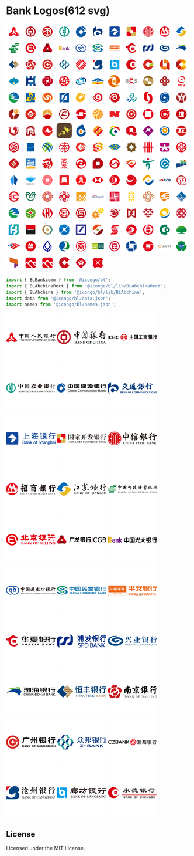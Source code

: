 Bank Logos(612 svg)
===

<a href="http://www.pbc.gov.cn"> <img src="./logos/pbc-rect.svg" width="42px" alt="中国人民银行" title="中国人民银行" /></a>
<a href="https://www.boc.cn"> <img src="./logos/boc-rect.svg" width="42px" alt="中国银行" title="中国银行" /></a>
<a href="http://www.icbc.com.cn/icbc"> <img src="./logos/icbc-rect.svg" width="42px" alt="中国工商银行" title="中国工商银行" /></a>
<a href="https://www.abchina.com"> <img src="./logos/abchina-rect.svg" width="42px" alt="中国农业银行" title="中国农业银行" /></a>
<a href="http://www.ccb.com"> <img src="./logos/ccb-rect.svg" width="42px" alt="中国建设银行" title="中国建设银行" /></a>
<a href="http://www.bankcomm.com"> <img src="./logos/bankcomm-rect.svg" width="42px" alt="交通银行" title="交通银行" /></a>
<a href="https://www.bosc.cn"> <img src="./logos/bosc-rect.svg" width="42px" alt="上海银行" title="上海银行" /></a>
<a href="http://www.cdb.com.cn"> <img src="./logos/cdb-rect.svg" width="42px" alt="国家开发银行" title="国家开发银行" /></a>
<a href="https://www.citicbank.com"> <img src="./logos/citicbank-rect.svg" width="42px" alt="中信银行" title="中信银行" /></a>
<a href="https://www.cmbchina.com"> <img src="./logos/cmbchina-rect.svg" width="42px" alt="招商银行" title="招商银行" /></a>
<a href="http://www.jsbchina.cn"> <img src="./logos/jsbchina-rect.svg" width="42px" alt="江苏银行" title="江苏银行" /></a>
<a href="https://www.psbc.com/cn"> <img src="./logos/psbc-rect.svg" width="42px" alt="中国邮政储蓄银行" title="中国邮政储蓄银行" /></a>
<a href="http://www.bankofbeijing.com.cn"> <img src="./logos/bankofbeijing-rect.svg" width="42px" alt="北京银行" title="北京银行" /></a>
<a href="http://www.cgbchina.com.cn"> <img src="./logos/cgbchina-rect.svg" width="42px" alt="广发银行" title="广发银行" /></a>
<a href="http://www.cebbank.com"> <img src="./logos/cebbank-rect.svg" width="42px" alt="中国光大银行" title="中国光大银行" /></a>
<a href="http://www.eximbank.gov.cn"> <img src="./logos/eximbank-rect.svg" width="42px" alt="中国进出口银行" title="中国进出口银行" /></a>
<a href="https://www.cmbc.com.cn"> <img src="./logos/cmbc-rect.svg" width="42px" alt="中国民生银行" title="中国民生银行" /></a>
<a href="https://bank.pingan.com"> <img src="./logos/pingan-rect.svg" width="42px" alt="平安银行" title="平安银行" /></a>
<a href="https://www.hxb.com.cn"> <img src="./logos/hxb-rect.svg" width="42px" alt="华夏银行" title="华夏银行" /></a>
<a href="https://www.spdb.com.cn"> <img src="./logos/spdb-rect.svg" width="42px" alt="浦发银行" title="浦发银行" /></a>
<a href="https://www.cib.com.cn"> <img src="./logos/cib-rect.svg" width="42px" alt="兴业银行" title="兴业银行" /></a>
<a href="http://www.cbhb.com.cn"> <img src="./logos/cbhb-rect.svg" width="42px" alt="渤海银行" title="渤海银行" /></a>
<a href="https://www.hfbank.com.cn"> <img src="./logos/hfbank-rect.svg" width="42px" alt="恒丰银行" title="恒丰银行" /></a>
<a href="https://www.njcb.com.cn"> <img src="./logos/njcb-rect.svg" width="42px" alt="南京银行" title="南京银行" /></a>
<a href="http://www.gzcb.com.cn"> <img src="./logos/gzcb-rect.svg" width="42px" alt="广州银行" title="广州银行" /></a>
<a href="https://z-bank.com"> <img src="./logos/z-bank-rect.svg" width="42px" alt="武汉众邦银行" title="武汉众邦银行" /></a>
<a href="http://www.czbank.com"> <img src="./logos/czbank-rect.svg" width="42px" alt="浙商银行" title="浙商银行" /></a>
<a href="https://www.bankcz.com"> <img src="./logos/bankcz-rect.svg" width="42px" alt="沧州银行" title="沧州银行" /></a>
<a href="https://www.lccb.com.cn"> <img src="./logos/lccb-rect.svg" width="42px" alt="廊坊银行" title="廊坊银行" /></a>
<a href="http://www.chengdebank.com"> <img src="./logos/chengdebank-rect.svg" width="42px" alt="承德银行" title="承德银行" /></a>
<a href="http://www.scnhh.com"> <img src="./logos/scnhh-rect.svg" width="42px" alt="安徽舒城农村商业银行" title="安徽舒城农村商业银行" /></a>
<a href="http://www.bankofas.com"> <img src="./logos/bankofas-rect.svg" width="42px" alt="鞍山银行" title="鞍山银行" /></a>
<a href="http://www.zgbank.com.cn"> <img src="./logos/zgbank-rect.svg" width="42px" alt="自贡银行" title="自贡银行" /></a>
<a href="http://www.zhnsb.com.cn"> <img src="./logos/zhnsb-rect.svg" width="42px" alt="珠海农商银行" title="珠海农商银行" /></a>
<a href="http://www.zybank.com.cn"> <img src="./logos/zybank-rect.svg" width="42px" alt="中原银行" title="中原银行" /></a>
<a href="http://www.zsebank.com"> <img src="./logos/zsebank-rect.svg" width="42px" alt="中山农商" title="中山农商" /></a>
<a href="https://www.china-cba.net"> <img src="./logos/china-cba-rect.svg" width="42px" alt="中国银行业协会" title="中国银行业协会" /></a>
<a href="http://www.norincogroup.com.cn"> <img src="./logos/norincogroup-rect.svg" width="42px" alt="中国银行业协会" title="中国银行业协会" /></a>
<a href="http://www.sgb.cn"> <img src="./logos/sgb-rect.svg" width="42px" alt="中德住房储蓄银行" title="中德住房储蓄银行" /></a>
<a href="http://www.zzbank.cn"> <img src="./logos/zzbank-rect.svg" width="42px" alt="郑州银行" title="郑州银行" /></a>
<a href="http://www.cscb.cn"> <img src="./logos/cscb-rect.svg" width="42px" alt="长沙银行" title="长沙银行" /></a>
<a href="https://www.megabank.com.tw"> <img src="./logos/megabank-rect.svg" width="42px" alt="兆丰国际商业银行" title="兆丰国际商业银行" /></a>
<a href="https://www.czcb.com.cn"> <img src="./logos/czcb-rect.svg" width="42px" alt="浙江稠州商业银行" title="浙江稠州商业银行" /></a>
<a href="https://www.mintaibank.com"> <img src="./logos/mintaibank-rect.svg" width="42px" alt="浙江民泰商行" title="浙江民泰商行" /></a>
<a href="http://www.zj96596.com"> <img src="./logos/zj96596-rect.svg" width="42px" alt="浙江农村信用社联合社" title="浙江农村信用社联合社" /></a>
<a href="http://www.xmbankonline.com"> <img src="./logos/xmbankonline-rect.svg" width="42px" alt="浙江农村信用社联合社" title="浙江农村信用社联合社" /></a>
<a href="http://www.trcbank.com.cn"> <img src="./logos/trcbank-rect.svg" width="42px" alt="天津农商" title="天津农商" /></a>
<a href="https://www.bankoftianjin.com"> <img src="./logos/bankoftianjin-rect.svg" width="42px" alt="天津农商" title="天津农商" /></a>
<a href="http://www.wzcb.com.cn"> <img src="./logos/wzcb-rect.svg" width="42px" alt="温州银行" title="温州银行" /></a>
<a href="http://www.bankwf.com"> <img src="./logos/bankwf-rect.svg" width="42px" alt="潍坊银行" title="潍坊银行" /></a>
<a href="http://www.wrcb.com.cn"> <img src="./logos/wrcb-rect.svg" width="42px" alt="无锡农商" title="无锡农商" /></a>
<a href="http://www.jx-bank.com"> <img src="./logos/jx-bank-rect.svg" width="42px" alt="江西银行" title="江西银行" /></a>
<a href="https://www.jinzhoubank.com"> <img src="./logos/jinzhoubank-rect.svg" width="42px" alt="锦州银行" title="锦州银行" /></a>
<a href="https://www.lzbank.com"> <img src="./logos/lzbank-rect.svg" width="42px" alt="兰州银行" title="兰州银行" /></a>
<a href="https://www.lzccb.cn"> <img src="./logos/lzccb-rect.svg" width="42px" alt="泸州银行" title="泸州银行" /></a>
<a href="https://www.lsbankchina.com"> <img src="./logos/lsbankchina-rect.svg" width="42px" alt="莱商银行" title="莱商银行" /></a>
<a href="http://www.lsccb.com"> <img src="./logos/lsccb-rect.svg" width="42px" alt="乐山市商业银行" title="乐山市商业银行" /></a>
<a href="http://www.klb.cn"> <img src="./logos/klb-rect.svg" width="42px" alt="昆仑银行" title="昆仑银行" /></a>
<a href="http://www.ksrcb.cn"> <img src="./logos/ksrcb-rect.svg" width="42px" alt="昆山农商" title="昆山农商" /></a>
<a href="https://www.jjccb.com"> <img src="./logos/jjccb-rect.svg" width="42px" alt="九江银行" title="九江银行" /></a>
<a href="http://www.nbcb.com.cn"> <img src="./logos/nbcb-rect.svg" width="42px" alt="宁波银行" title="宁波银行" /></a>
<a href="http://www.bankofnx.com.cn"> <img src="./logos/bankofnx-rect.svg" width="42px" alt="宁夏银行" title="宁夏银行" /></a>
<a href="http://www.gzcb.com.cn"> <img src="./logos/gzcb-rect.svg" width="42px" alt="广州银行" title="广州银行" /></a>
<a href="https://www.bankgy.cn"> <img src="./logos/bankgy-rect.svg" width="42px" alt="贵阳银行" title="贵阳银行" /></a>
<a href="https://www.bgzchina.com"> <img src="./logos/bgzchina-rect.svg" width="42px" alt="贵州银行" title="贵州银行" /></a>
<a href="http://www.bankofdl.com"> <img src="./logos/bankofdl-rect.svg" width="42px" alt="大连银行" title="大连银行" /></a>
<a href="https://www.bjrcb.com"> <img src="./logos/bjrcb-rect.svg" width="42px" alt="北京农商银行" title="北京农商银行" /></a>
<a href="http://www.bd-bank.com.cn"> <img src="./logos/bd-bank-rect.svg" width="42px" alt="保定银行" title="保定银行" /></a>
<a href="https://www.cqrcb.com"> <img src="./logos/cqrcb-rect.svg" width="42px" alt="重庆农商" title="重庆农商" /></a>
<a href="http://www.csrcbank.com"> <img src="./logos/csrcbank-rect.svg" width="42px" alt="常熟农商" title="常熟农商" /></a>
<a href="http://www.cycb.com"> <img src="./logos/cycb-rect.svg" width="42px" alt="朝阳银行" title="朝阳银行" /></a>
<a href="https://www.bocd.com.cn"> <img src="./logos/bocd-rect.svg" width="42px" alt="成都银行" title="成都银行" /></a>
<a href="http://www.cqcbank.com"> <img src="./logos/cqcbank-rect.svg" width="42px" alt="重庆银行" title="重庆银行" /></a>
<a href="http://www.qdccb.com"> <img src="./logos/qdccb-rect.svg" width="42px" alt="青岛银行" title="青岛银行" /></a>
<a href="http://www.bankqh.com"> <img src="./logos/bankqh-rect.svg" width="42px" alt="青海银行" title="青海银行" /></a>
<a href="http://www.uccb.com.cn"> <img src="./logos/uccb-rect.svg" width="42px" alt="乌鲁木齐商业银行" title="乌鲁木齐商业银行" /></a>
<a href="http://www.bankoftieling.com"> <img src="./logos/bankoftieling-rect.svg" width="42px" alt="铁岭银行" title="铁岭银行" /></a>
<a href="http://www.whrcbank.com"> <img src="./logos/whrcbank-rect.svg" width="42px" alt="武汉农商" title="武汉农商" /></a>
<a href="http://www.xacbank.com.cn"> <img src="./logos/xacbank-rect.svg" width="42px" alt="西安银行" title="西安银行" /></a>
<a href="https://m.ncbank.cn"> <img src="./logos/ncbank-rect.svg" width="42px" alt="宁波通商银行" title="宁波通商银行" /></a>
<a href="https://www.ncbchina.cn"> <img src="./logos/ncbchina-rect.svg" width="42px" alt="南洋商业银行" title="南洋商业银行" /></a>
<a href="http://www.bankofpj.com"> <img src="./logos/bankofpj-rect.svg" width="42px" alt="盘锦银行" title="盘锦银行" /></a>
<a href="http://www.srbank.cn"> <img src="./logos/srbank-rect.svg" width="42px" alt="上饶银行" title="上饶银行" /></a>
<a href="http://www.sxccb.com"> <img src="./logos/sxccb-rect.svg" width="42px" alt="绍兴银行" title="绍兴银行" /></a>
<a href="https://www.dzccb.com.cn"> <img src="./logos/dzccb-rect.svg" width="42px" alt="达州银行" title="达州银行" /></a>
<a href="https://www.uobchina.com.cn"> <img src="./logos/uobchina-rect.svg" width="42px" alt="大华银行" title="大华银行" /></a>
<a href="http://www.dahsing.com"> <img src="./logos/dahsing-rect.svg" width="42px" alt="大新银行" title="大新银行" /></a>
<a href="https://www.ordosbank.com"> <img src="./logos/ordosbank-rect.svg" width="42px" alt="鄂尔多斯银行" title="鄂尔多斯银行" /></a>
<a href="http://www.gzccb.com"> <img src="./logos/gzccb-rect.svg" width="42px" alt="赣州银行" title="赣州银行" /></a>
<a href="https://www.fuxinbank.com"> <img src="./logos/fuxinbank-rect.svg" width="42px" alt="阜新银行" title="阜新银行" /></a>
<a href="https://www.bankoffs.com.cn"> <img src="./logos/bankoffs-rect.svg" width="42px" alt="抚顺银行" title="抚顺银行" /></a>
<a href="https://www.hkbea.com.cn"> <img src="./logos/hkbea-rect.svg" width="42px" alt="东亚银行" title="东亚银行" /></a>
<a href="https://www.dyccb.net"> <img src="./logos/dyccb-rect.svg" width="42px" alt="东营银行" title="东营银行" /></a>
<a href="https://www.drcbank.com"> <img src="./logos/drcbank-rect.svg" width="42px" alt="东莞农商" title="东莞农商" /></a>
<a href="http://www.dongguanbank.cn"> <img src="./logos/dongguanbank-rect.svg" width="42px" alt="东莞银行" title="东莞银行" /></a>
<a href="http://www.dzbchina.com"> <img src="./logos/dzbchina-rect.svg" width="42px" alt="德州银行" title="德州银行" /></a>
<a href="https://www.hanabank.cn"> <img src="./logos/hanabank-rect.svg" width="42px" alt="韩亚银行" title="韩亚银行" /></a>
<a href="http://www.hkbchina.com"> <img src="./logos/hkbchina-rect.svg" width="42px" alt="汉口银行" title="汉口银行" /></a>
<a href="http://www.hebbank.com"> <img src="./logos/hebbank-rect.svg" width="42px" alt="河北银行" title="河北银行" /></a>
<a href="https://www.boy.co.jp"> <img src="./logos/boy-rect.svg" width="42px" alt="横滨银行" title="横滨银行" /></a>
<a href="http://www.hzbank.com.cn"> <img src="./logos/hzbank-rect.svg" width="42px" alt="杭州银行" title="杭州银行" /></a>
<a href="http://www.hzccb.net"> <img src="./logos/hzccb-rect.svg" width="42px" alt="湖州银行" title="湖州银行" /></a>
<a href="http://www.hubeibank.cn"> <img src="./logos/hubeibank-rect.svg" width="42px" alt="湖北银行" title="湖北银行" /></a>
<a href="https://www.hangseng.com"> <img src="./logos/hangseng-rect.svg" width="42px" alt="恒生银行" title="恒生银行" /></a>
<a href="https://www.hsbc.com.cn"> <img src="./logos/hsbc-rect.svg" width="42px" alt="汇丰银行" title="汇丰银行" /></a>
<a href="https://www.ocbc.com.cn"> <img src="./logos/ocbc-rect.svg" width="42px" alt="华侨银行" title="华侨银行" /></a>
<a href="http://www.jlbank.com.cn"> <img src="./logos/jlbank-rect.svg" width="42px" alt="吉林银行" title="吉林银行" /></a>
<a href="https://www.jn-bank.com"> <img src="./logos/jn-bank-rect.svg" width="42px" alt="济宁银行" title="济宁银行" /></a>
<a href="http://www.jmrcb.net"> <img src="./logos/jmrcb-rect.svg" width="42px" alt="江门农商" title="江门农商" /></a>
<a href="http://www.hsbank.com.cn"> <img src="./logos/hsbank-rect.svg" width="42px" alt="徽商银行" title="徽商银行" /></a>
<a href="http://www.bohuihe.com"> <img src="./logos/bohuihe-rect.svg" width="42px" alt="汇和银行" title="汇和银行" /></a>
<a href="http://www.jybank.com.cn"> <img src="./logos/jybank-rect.svg" width="42px" alt="江阴农商" title="江阴农商" /></a>
<a href="http://www.jshbank.com"> <img src="./logos/jshbank-rect.svg" width="42px" alt="晋商银行" title="晋商银行" /></a>
<a href="http://www.bankyellowriver.com"> <img src="./logos/bankyellowriver-rect.svg" width="42px" alt="黄河农商" title="黄河农商" /></a>
<a href="http://www.crbank.com.cn"> <img src="./logos/crbank-rect.svg" width="42px" alt="华润银行" title="华润银行" /></a>
<a href="https://www.citibank.com.cn"> <img src="./logos/citibank-rect.svg" width="42px" alt="花旗银行" title="花旗银行" /></a>
<a href="https://www.eastwestbank.com.cn"> <img src="./logos/eastwestbank-rect.svg" width="42px" alt="华美银行" title="华美银行" /></a>
<a href="https://www.grcbank.com"> <img src="./logos/grcbank-rect.svg" width="42px" alt="广东农商" title="广东农商" /></a>
<a href="http://www.gsbankchina.com"> <img src="./logos/gsbankchina-rect.svg" width="42px" alt="甘肃银行" title="甘肃银行" /></a>
<a href="https://www.foshanbank.cn"> <img src="./logos/foshanbank-rect.svg" width="42px" alt="佛山农商" title="佛山农商" /></a>
<a href="http://www.ccqtgb.com"> <img src="./logos/ccqtgb-rect.svg" width="42px" alt="重庆三峡银行" title="重庆三峡银行" /></a>
<a href="https://www.urcb.com"> <img src="./logos/urcb-rect.svg" width="42px" alt="杭州联合银行" title="杭州联合银行" /></a>
<a href="http://hznsyh.com"> <img src="./logos/hznsyh-rect.svg" width="42px" alt="惠州农商" title="惠州农商" /></a>
<a href="http://www.bankofhld.com"> <img src="./logos/bankofhld-rect.svg" width="42px" alt="葫芦岛银行" title="葫芦岛银行" /></a>
<a href="http://www.cmbcn.com.cn"> <img src="./logos/cmbcn-rect.svg" width="42px" alt="华商银行" title="华商银行" /></a>
<a href="http://www.hrxjbank.com.cn"> <img src="./logos/hrxjbank-rect.svg" width="42px" alt="华融湘江银行" title="华融湘江银行" /></a>
<a href="http://www.jhccb.com.cn"> <img src="./logos/jhccb-rect.svg" width="42px" alt="金华银行" title="金华银行" /></a>
<a href="http://www.syrcb.net"> <img src="./logos/syrcb-rect.svg" width="42px" alt="江苏射阳农商银行" title="江苏射阳农商银行" /></a>
<a href="http://www.fudian-bank.com"> <img src="./logos/fudian-rect.svg" width="42px" alt="富滇银行" title="富滇银行" /></a>
<a href="http://www.ghbank.com.cn"> <img src="./logos/ghbank-rect.svg" width="42px" alt="广东华兴银行" title="广东华兴银行" /></a>
<a href="https://www.bankofbbg.com"> <img src="./logos/bankofbbg-rect.svg" width="42px" alt="广西北部湾银行" title="广西北部湾银行" /></a>
<a href="http://www.gdnybank.com"> <img src="./logos/gdnybank-rect.svg" width="42px" alt="广东南粤银行" title="广东南粤银行" /></a>
<a href="https://www.fubonchina.com"> <img src="./logos/fubonchina-rect.svg" width="42px" alt="富邦华一银行" title="富邦华一银行" /></a>
<a href="https://sogeonline.societegenerale.cn"> <img src="./logos/societegenerale-rect.svg" width="42px" alt="法兴银行" title="法兴银行" /></a>
<a href="https://www.firstbank.com.tw"> <img src="./logos/firstbank-rect.svg" width="42px" alt="第一银行" title="第一银行" /></a>
<a href="http://www.fjhxbank.com"> <img src="./logos/fjhxbank-rect.svg" width="42px" alt="福建海峡银行" title="福建海峡银行" /></a>
<a href="https://china.db.com"> <img src="./logos/chinadb-rect.svg" width="42px" alt="德意志银行" title="德意志银行" /></a>
<a href="http://www.jhrcbank.com"> <img src="./logos/jhrcbank-rect.svg" width="42px" alt="建湖农商" title="建湖农商" /></a>
<a href="https://www.scotiabank.com"> <img src="./logos/scotiabank-rect.svg" width="42px" alt="加拿大丰业银行" title="加拿大丰业银行" /></a>
<a href="https://www.ocbc.com.cn"> <img src="./logos/ocbc-rect.svg" width="42px" alt="华侨永亨银行" title="华侨永亨银行" /></a>
<a href="http://www.hnnxs.com"> <img src="./logos/hnnxs-rect.svg" width="42px" alt="湖南省农村信用社" title="湖南省农村信用社" /></a>
<a href="https://www.tcb-bank.com.tw"> <img src="./logos/tcb-bank-rect.svg" width="42px" alt="合作金库银行" title="合作金库银行" /></a>
<a href="https://www.cathaybk.com.cn"> <img src="./logos/cathaybk-rect.svg" width="42px" alt="国泰世华银行" title="国泰世华银行" /></a>
<a href="https://www.bankofamerica.com"> <img src="./logos/bankofamerica-rect.svg" width="42px" alt="美国银行" title="美国银行" /></a>
<a href="https://www.bmo.com"> <img src="./logos/bmo-rect.svg" width="42px" alt="蒙特利尔银行" title="蒙特利尔银行" /></a>
<a href="https://www.bangkokbank.com.cn"> <img src="./logos/bangkokbank-rect.svg" width="42px" alt="盘谷银行" title="盘谷银行" /></a>
<a href="https://www.qhdbank.cn"> <img src="./logos/qhdbank-rect.svg" width="42px" alt="秦皇岛银行" title="秦皇岛银行" /></a>
<a href="https://www.qsbank.cc"> <img src="./logos/qsbank-rect.svg" width="42px" alt="齐商银行" title="齐商银行" /></a>
<a href="http://www.qingbank.cn"> <img src="./logos/qingbank-rect.svg" width="42px" alt="清远农商" title="清远农商" /></a>
<a href="http://www.nanhaibank.com"> <img src="./logos/nanhaibank-rect.svg" width="42px" alt="南海农商" title="南海农商" /></a>
<a href="https://www.jpmorganchina.com.cn"> <img src="./logos/jpmorganchina-rect.svg" width="42px" alt="摩根大通银行" title="摩根大通银行" /></a>
<a href="https://www.lsbchina.com"> <img src="./logos/lsbchina-rect.svg" width="42px" alt="临商银行" title="临商银行" /></a>
<a href="https://www.o-bank.com"> <img src="./logos/o-bank-rect.svg" width="42px" alt="王道银行" title="王道银行" /></a>
<a href="http://www.tjbhb.com"> <img src="./logos/tjbhb-rect.svg" width="42px" alt="天津滨海农商" title="天津滨海农商" /></a>
<a href="http://www.ts-bank.cn"> <img src="./logos/ts-bank-rect.svg" width="42px" alt="唐山银行" title="唐山银行" /></a>
<a href="https://www.taccb.com.cn"> <img src="./logos/taccb-rect.svg" width="42px" alt="泰安银行" title="泰安银行" /></a>
<a href="http://www.zjtlcb.com"> <img src="./logos/taccb-rect.svg" width="42px" alt="泰隆银行" title="泰隆银行" /></a>
<a href="http://www.wuhaicb.com"> <img src="./logos/wuhaicb-rect.svg" width="42px" alt="乌海银行" title="乌海银行" /></a>
<a href="http://www.xynsh.com"> <img src="./logos/xynsh-rect.svg" width="42px" alt="新沂农商" title="新沂农商" /></a>
<a href="https://www.dbs.com.cn"> <img src="./logos/dbs-rect.svg" width="42px" alt="星展银行" title="星展银行" /></a>

```jsx
import { BLBankcomm } from '@icongo/bl';
import { BLAbchinaRect } from '@icongo/bl/lib/BLAbchinaRect';
import { BLAbchina } from '@icongo/bl/lib/BLAbchina';
import data from '@icongo/bl/data.json';
import names from '@icongo/bl/names.json';
```

<a href="http://www.pbc.gov.cn"> <img src="./logos/pbc.svg" width="135px" alt="中国人民银行"/></a>
<a href="https://www.boc.cn"> <img src="./logos/boc.svg" width="135px" alt="中国银行"/></a>
<a href="http://www.icbc.com.cn/icbc"> <img src="./logos/icbc.svg" width="135px" alt="中国工商银行"/></a>
<a href="https://www.abchina.com"> <img src="./logos/abchina.svg" width="135px" alt="中国农业银行"/></a>
<a href="http://www.ccb.com"> <img src="./logos/ccb.svg" width="135px" alt="中国建设银行"/></a>
<a href="http://www.bankcomm.com"> <img src="./logos/bankcomm.svg" width="135px" alt="交通银行"/></a>
<a href="https://www.bosc.cn"> <img src="./logos/bosc.svg" width="135px" alt="上海银行"/></a>
<a href="http://www.cdb.com.cn"> <img src="./logos/cdb.svg" width="135px" alt="国家开发银行"/></a>
<a href="https://www.citicbank.com"> <img src="./logos/citicbank.svg" width="135px" alt="中信银行"/></a>
<a href="https://www.cmbchina.com"> <img src="./logos/cmbchina.svg" width="135px" alt="招商银行"/></a>
<a href="http://www.jsbchina.cn"> <img src="./logos/jsbchina.svg" width="135px" alt="江苏银行"/></a>
<a href="https://www.psbc.com/cn"> <img src="./logos/psbc.svg" width="135px" alt="中国邮政储蓄银行"/></a>
<a href="http://www.bankofbeijing.com.cn"> <img src="./logos/bankofbeijing.svg" width="135px" alt="北京银行"/></a>
<a href="http://www.cgbchina.com.cn"> <img src="./logos/cgbchina.svg" width="135px" alt="广发银行"/></a>
<a href="http://www.cebbank.com"> <img src="./logos/cebbank.svg" width="135px" alt="中国光大银行"/></a>
<a href="http://www.eximbank.gov.cn"> <img src="./logos/eximbank.svg" width="135px" alt="中国进出口银行"/></a>
<a href="https://www.cmbc.com.cn"> <img src="./logos/cmbc.svg" width="135px" alt="中国民生银行"/></a>
<a href="https://bank.pingan.com"> <img src="./logos/pingan.svg" width="135px" alt="平安银行"/></a>
<a href="https://www.hxb.com.cn"> <img src="./logos/hxb.svg" width="135px" alt="华夏银行"/></a>
<a href="https://www.spdb.com.cn"> <img src="./logos/spdb.svg" width="135px" alt="浦发银行"/></a>
<a href="https://www.cib.com.cn"> <img src="./logos/cib.svg" width="135px" alt="兴业银行"/></a>
<a href="http://www.cbhb.com.cn"> <img src="./logos/cbhb.svg" width="135px" alt="渤海银行"/></a>
<a href="https://www.hfbank.com.cn"> <img src="./logos/hfbank.svg" width="135px" alt="恒丰银行"/></a>
<a href="https://www.njcb.com.cn"> <img src="./logos/njcb.svg" width="135px" alt="南京银行"/></a>
<a href="http://www.gzcb.com.cn"> <img src="./logos/gzcb.svg" width="135px" alt="广州银行"/></a>
<a href="https://z-bank.com"> <img src="./logos/z-bank.svg" width="135px" alt="武汉众邦银行"/></a>
<a href="http://www.czbank.com"> <img src="./logos/czbank.svg" width="135px" alt="浙商银行"/></a>
<a href="https://www.bankcz.com"> <img src="./logos/bankcz.svg" width="135px" alt="沧州银行"/></a>
<a href="https://www.lccb.com.cn"> <img src="./logos/lccb.svg" width="135px" alt="廊坊银行"/></a>
<a href="http://www.chengdebank.com"> <img src="./logos/chengdebank.svg" width="135px" alt="承德银行"/></a>

## License

Licensed under the MIT License.